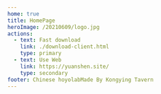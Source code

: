 ```yaml
---
home: true
title: HomePage
heroImage: /20210609/logo.jpg
actions:
  - text: Fast download
    link: ./download-client.html
    type: primary
  - text: Use Web
    link: https://yuanshen.site/
    type: secondary
footer: Chinese hoyolabMade By Kongying Tavern
---
```


<script setup>
import { onMounted, nextTick } from 'vue'
import { ElNotification } from 'element-plus';
onMounted(async () => {
  if(window.localStorage.getItem("QUESTIONNAIRE")) return;
  await nextTick();
  ElNotification({
    title: 'Questionnaire',
    duration: 6000,
    showClose: true,
    dangerouslyUseHTMLString: true,
    message: 'Fill out the questionnaire about the map to help us continue to optimize.<br/><a href="https://forms.gle/L9axyuNarT66wSwNA" target="_blank" rel="noopener noreferrer">https://forms.gle/L9axyuNarT66wSwNA</a>',
    position: 'top-right',
    offset: 20,
    onClose: () => {
      window.localStorage.setItem("QUESTIONNAIRE", "true");
    }
  })
})

</script>
